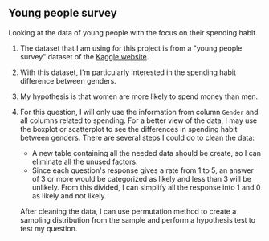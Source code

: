 ## Young people survey
Looking at the data of young people with the focus on their spending habit.

1. The dataset that I am using for this project is from a "young people survey" dataset of the [Kaggle website](https://www.kaggle.com).

2. With this dataset, I'm particularly interested in the spending habit difference between genders.

3. My hypothesis is that women are more likely to spend money than men.

4. For this question, I will only use the information from column `Gender` and all columns related to spending. For a better view of the data, I may use the boxplot or scatterplot to see the differences in spending habit between genders. There are several steps I could do to clean the data:

   - A new table containing all the needed data should be create, so I can eliminate all the unused factors.
   - Since each question's response gives a rate from 1 to 5, an answer of 3 or more would be categorized as likely and less than 3 will be unlikely.  From this divided, I can simplify all the response into 1 and 0 as likely and not likely.

   After cleaning the data, I can use permutation method to create a sampling distribution from the sample and perform a hypothesis test to test my question.